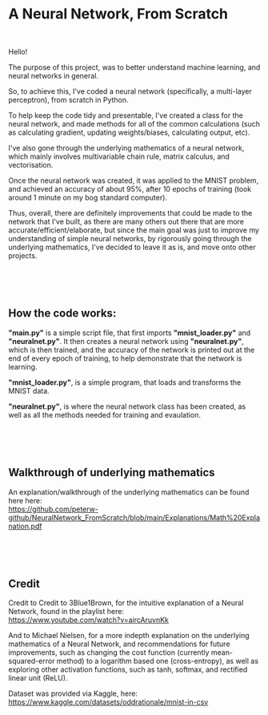 # A Neural Network, From Scratch

<br>

Hello!

The purpose of this project, was to better understand machine learning, and neural networks in general. 

So, to achieve this, I've coded a neural network (specifically, a multi-layer perceptron), from scratch in Python. 

To help keep the code tidy and presentable, I've created a class for the neural network, and made methods for all of the common calculations (such as calculating gradient, updating weights/biases, calculating output, etc). 

I've also gone through the underlying mathematics of a neural network, which mainly involves multivariable chain rule, matrix calculus, and vectorisation.

Once the neural network was created, it was applied to the MNIST problem, and achieved an accuracy of about 95%, after 10 epochs of training (took around 1 minute on my bog standard computer). 

Thus, overall, there are definitely improvements that could be made to the network that I've built, as there are many others out there that are more accurate/efficient/elaborate, but since the main goal was just to improve my understanding of simple neural networks, by rigorously going through the underlying mathematics, I've decided to leave it as is, and move onto other projects. 


<br>
<br>
<br>


## How the code works:

**"main.py"** is a simple script file, that first imports **"mnist_loader.py"** and **"neuralnet.py"**. It then creates a neural network using **"neuralnet.py"**, which is then trained, and the accuracy of the network is printed out at the end of every epoch of training, to help demonstrate that the network is learning.

**"mnist_loader.py"**, is a simple program, that loads and transforms the MNIST data.

**"neuralnet.py"**, is where the neural network class has been created, as well as all the methods needed for training and evaulation.


<br>
<br>
<br>


## Walkthrough of underlying mathematics

An explanation/walkthrough of the underlying mathematics can be found here here: <br />
https://github.com/peterw-github/NeuralNetwork_FromScratch/blob/main/Explanations/Math%20Explanation.pdf




<br>
<br>
<br>


## Credit

Credit to Credit to 3Blue1Brown, for the intuitive explanation of a Neural Network, found in the playlist here: <br>
https://www.youtube.com/watch?v=aircAruvnKk

And to Michael Nielsen, for a more indepth explanation on the underlying mathematics of a Neural Network, and recommendations for future improvements, such as 
changing the cost function (currently mean-squared-error method) to a logarithm based one (cross-entropy), as well as exploring other activation functions, such as 
tanh, softmax, and rectified linear unit (ReLU).

Dataset was provided via Kaggle, here: <br>
https://www.kaggle.com/datasets/oddrationale/mnist-in-csv

